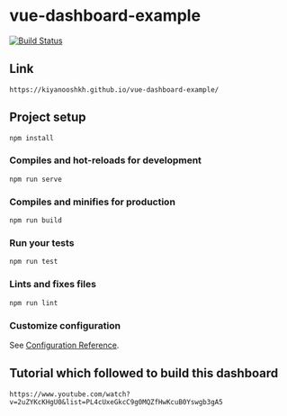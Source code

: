 # vue-dashboard-example

[![Build Status](https://travis-ci.org/kiyanooshkh/vue-dashboard-example.svg?branch=master)](https://travis-ci.org/kiyanooshkh/vue-dashboard-example)

## Link
```
https://kiyanooshkh.github.io/vue-dashboard-example/
```

## Project setup
```
npm install
```

### Compiles and hot-reloads for development
```
npm run serve
```

### Compiles and minifies for production
```
npm run build
```

### Run your tests
```
npm run test
```

### Lints and fixes files
```
npm run lint
```

### Customize configuration
See [Configuration Reference](https://cli.vuejs.org/config/).

## Tutorial which followed to build this dashboard
```
https://www.youtube.com/watch?v=2uZYKcKHgU0&list=PL4cUxeGkcC9g0MQZfHwKcuB0Yswgb3gA5
```
